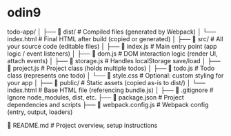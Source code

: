 # odin9

todo-app/
│
├── 📁 dist/                    # Compiled files (generated by Webpack)
│   └── index.html             # Final HTML after build (copied or generated)
│
├── 📁 src/                     # All your source code (editable files)
│   ├── 📄 index.js             # Main entry point (app logic / event listeners)
│   ├── 📄 dom.js               # DOM interaction logic (render UI, attach events)
│   ├── 📄 storage.js           # Handles localStorage save/load
│   ├── 📄 project.js           # Project class (holds multiple todos)
│   ├── 📄 todo.js              # Todo class (represents one todo)
│   └── 📄 style.css            # Optional: custom styling for your app
│
├── 📁 public/                  # Static assets (copied as-is to dist/)
│   └── index.html             # Base HTML file (referencing bundle.js)
│
├── 📄 .gitignore               # Ignore node_modules, dist, etc.
├── 📄 package.json             # Project dependencies and scripts
├── 📄 webpack.config.js        # Webpack config (entry, output, loaders)

📄 README.md                # Project overview, setup instructions
